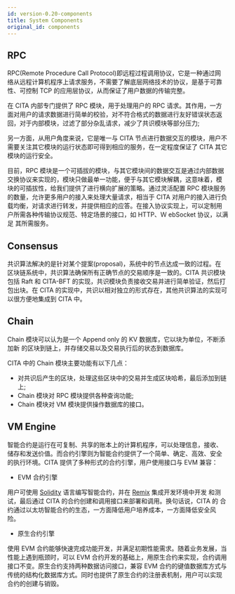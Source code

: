 ```yaml
---
id: version-0.20-components
title: System Components
original_id: components
---
```


## RPC

RPC(Remote Procedure Call Protocol)即远程过程调用协议，它是一种通过网
络从远程计算机程序上请求服务，不需要了解底层网络技术的协议，是基于可靠
性、可控制 TCP 的应用层协议，从而保证了用户数据的传输完整。

在 CITA 内部专门提供了 RPC 模块，用于处理用户的 RPC 请求。其作用，一方
面对用户的请求数据进行简单的校验，对不符合格式的数据进行友好错误状态返
回，对于内部模块，过滤了部分杂乱请求，减少了共识模块等部分压力;

另一方面，从用户角度来说，它是唯一与 CITA 节点进行数据交互的模块，用户不
需要关注其它模块的运行状态即可得到相应的服务，在一定程度保证了 CITA 其它
模块的运行安全。

目前，RPC 模块是一个可插拔的模块，与其它模块间的数据交互是通过内部数据
交换协议来实现的，模块只做最单一功能，便于与其它模块解耦，这意味着，模
块的可插拔性，给我们提供了进行横向扩展的策略。通过灵活配置 RPC 模块服务
的数量，允许更多用户的接入来处理大量请求，相当于 CITA 对用户的接入进行负
载均衡，对请求进行转发，并提供相应的应答。在接入协议实现上，可以定制用
户所需各种传输协议规范、特定场景的接口，如 HTTP、Ｗ ebSocket 协议，以满足
其所需服务。

## Consensus

共识算法解决的是针对某个提案(proposal)，系统中的节点达成一致的过程。在
区块链系统中，共识算法确保所有正确节点的交易顺序是一致的。CITA 共识模块
包括 Raft 和 CITA-BFT 的实现，共识模块负责接收交易并进行简单验证，然后打
包出块。在 CITA 的实现中，共识以相对独立的形式存在，其他共识算法的实现可
以很方便地集成到 CITA 中。

## Chain

Chain 模块可以认为是一个 Append only 的 KV 数据库，它以块为单位，不断添加新
的区块到链上，并存储交易以及交易执行后的状态到数据库。

CITA 中的 Chain 模块主要功能有以下几点：

- 对共识后产生的区块，处理这些区块中的交易并生成区块哈希，最后添加到链上;
- Chain 模块对 RPC 模块提供各种查询功能;
- Chain 模块对 VM 模块提供操作数据库的接口。

## VM Engine

智能合约是运行在可复制、共享的账本上的计算机程序，可以处理信息，接收、
储存和发送价值。而合约引擎则为智能合约提供了一个简单、确定、高效、安全
的执行环境。CITA 提供了多种形式的合约引擎，用户使用接口与 EVM 兼容：

- EVM 合约引擎

用户可使用 [Solidity](https://solidity.readthedocs.io/en/latest/introduction-to-smart-contracts.html) 语言编写智能合约，并在 [Remix](http://remix.ethereum.org) 集成开发环境中开发
和测试，最后通过 CITA 的合约创建和调用接口来部署和调用。换句话说，CITA 的
合约通过以太坊智能合约的生态，一方面降低用户培养成本，一方面降低安全风
险。

- 原生合约引擎

使用 EVM 合约能够快速完成功能开发，并满足初期性能需求。随着业务发展，当
性能上遇到瓶颈时，可以 EVM 合约开发的基础上，用原生合约来实现，合约调用
接口不变。原生合约支持两种数据访问接口，兼容 EVM 合约的键值数据库方式与
传统的结构化数据库方式。同时也提供了原生合约的注册表机制，用户可以实现
合约的创建与销毁。
